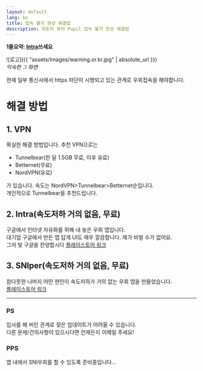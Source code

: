 ```yaml
---
layout: default
lang: ko
title: 접속 불가 현상 해결법
description: 히토미 뷰어 Pupil 접속 불가 현상 해결법
---
```


**1줄요약: [Intra](https://play.google.com/store/apps/details?id=app.intra&hl=ko)쓰세요**

![로고]({{ "assets/images/warning.or.kr.jpg" | absolute_url  }})  
*익숙한 `그` 화면*

현재 일부 통신사에서 https 차단이 시행되고 있는 관계로 우회접속을 해야합니다.

# 해결 방법

## 1. VPN
확실한 해결 방법입니다.
추천 VPN으로는
* Tunnelbear(한 달 1.5GB 무료, 이후 유료)
* Betternet(무료)
* NordVPN(유료)  

가 있습니다. 속도는 NordVPN>Tunnelbear>Betternet순입니다.   
개인적으로 Tunnelbear을 추천드립니다.

## 2. Intra(속도저하 거의 없음, 무료)
구글에서 인터넷 자유화를 위해 내 놓은 우회 앱입니다.  
대기업 구글에서 만든 앱 답게 UI도 매우 깔끔합니다. 제가 비빌 수가 없어요.  
그저 빛 구글을 찬양합시다
[플레이스토어 링크](https://play.google.com/store/apps/details?id=app.intra&hl=ko)

## 3. SNIper(속도저하 거의 없음, 무료)
참다못한 나머지 어떤 현인이 속도저하가 거의 없는 우회 앱을 만들었습니다.  
[플레이스토어 링크](https://play.google.com/store/apps/details?id=i.hate.sni.bypasssni)  

---

### PS
입사를 해 버린 관계로 잦은 업데이트가 어려울 수 있습니다.  
다른 문제/건의사항이 있으시다면 언제든지 이메일 주세요!

### PPS
앱 내에서 SNI우회를 할 수 있도록 준비중입니다...
